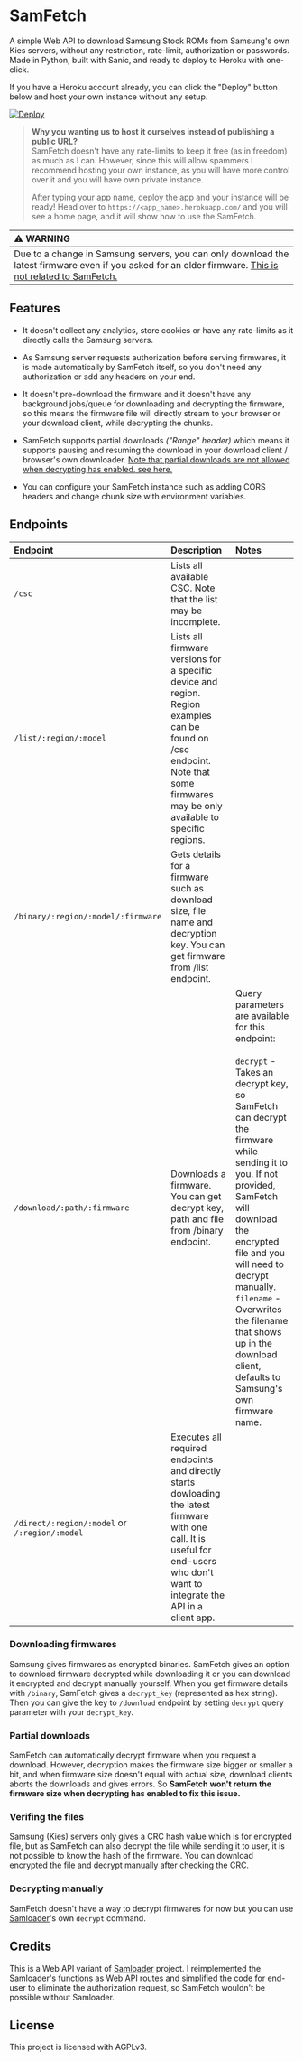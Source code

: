 # SamFetch

A simple Web API to download Samsung Stock ROMs from Samsung's own Kies servers, without any restriction, rate-limit, authorization or passwords. Made in Python, built with Sanic, and ready to deploy to Heroku with one-click.

If you have a Heroku account already, you can click the "Deploy" button below and host your own instance without any setup. 

[![Deploy](https://www.herokucdn.com/deploy/button.svg)](https://heroku.com/deploy?template=https://github.com/ysfchn/SamFetch)

> **Why you wanting us to host it ourselves instead of publishing a public URL?**<br>
> SamFetch doesn't have any rate-limits to keep it free (as in freedom) as much as I can. However, since this will allow spammers I recommend hosting your own instance, as you will have more control over it and you will have own private instance.
>
> After typing your app name, deploy the app and your instance will be ready! Head over to `https://<app_name>.herokuapp.com/` and you will see a home page, and it will show how to use the SamFetch.

| ⚠ **WARNING** |
|:--------------|
| Due to a change in Samsung servers, you can only download the latest firmware even if you asked for an older firmware. [This is not related to SamFetch.](https://github.com/ysfchn/SamFetch/issues/6) |

## Features

* It doesn't collect any analytics, store cookies or have any rate-limits as it directly calls the Samsung servers.

* As Samsung server requests authorization before serving firmwares, it is made automatically by SamFetch itself, so you don't need any authorization or add any headers on your end.

* It doesn't pre-download the firmware and it doesn't have any background jobs/queue for downloading and decrypting the firmware, so this means the firmware file will directly stream to your browser or your download client, while decrypting the chunks. 

* SamFetch supports partial downloads _("Range" header)_ which means it supports pausing and resuming the download in your download client / browser's own downloader. [Note that partial downloads are not allowed when decrypting has enabled, see here.](#partial-downloads)

* You can configure your SamFetch instance such as adding CORS headers and change chunk size with environment variables.

## Endpoints

| Endpoint | Description      | Notes       |
|:---------|:-----------------|:------------|
| `/csc`   | Lists all available CSC. Note that the list may be incomplete. | |
| `/list/:region/:model` | Lists all firmware versions for a specific device and region. Region examples can be found on /csc endpoint. Note that some firmwares may be only available to specific regions. | |
| `/binary/:region/:model/:firmware` | Gets details for a firmware such as download size, file name and decryption key. You can get firmware from /list endpoint. | |
| `/download/:path/:firmware` | Downloads a firmware. You can get decrypt key, path and file from /binary endpoint. | Query parameters are available for this endpoint:<br><br>`decrypt` - Takes an decrypt key, so SamFetch can decrypt the firmware while sending it to you. If not provided, SamFetch will download the encrypted file and you will need to decrypt manually.<br>`filename` - Overwrites the filename that shows up in the download client, defaults to Samsung's own firmware name. |
| `/direct/:region/:model` or `/:region/:model` | Executes all required endpoints and directly starts dowloading the latest firmware with one call. It is useful for end-users who don't want to integrate the API in a client app. |

### Downloading firmwares

Samsung gives firmwares as encrypted binaries. SamFetch gives an option to download firmware decrypted while downloading it or you can download it encrypted and decrypt manually yourself. When you get firmware details with `/binary`, SamFetch gives a `decrypt_key` (represented as hex string). Then you can give the key to `/download` endpoint by setting `decrypt` query parameter with your `decrypt_key`.

### Partial downloads

SamFetch can automatically decrypt firmware when you request a download. However, decryption makes the firmware size bigger or smaller a bit, and when firmware size doesn't equal with actual size, download clients aborts the downloads and gives errors. So **SamFetch won't return the firmware size when decrypting has enabled to fix this issue.**

### Verifing the files

Samsung (Kies) servers only gives a CRC hash value which is for encrypted file, but as SamFetch can also decrypt the file while sending it to user, it is not possible to know the hash of the firmware. You can download encrypted the file and decrypt manually after checking the CRC. 

### Decrypting manually

SamFetch doesn't have a way to decrypt firmwares for now but you can use [Samloader](https://github.com/nlscc/samloader)'s own `decrypt` command.

## Credits

This is a Web API variant of [Samloader](https://github.com/nlscc/samloader) project. I reimplemented the Samloader's functions as Web API routes and simplified the code for end-user to eliminate the authorization request, so SamFetch wouldn't be possible without Samloader.

## License

This project is licensed with AGPLv3.
